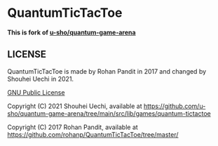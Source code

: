 # QuantumTicTacToe

**This is fork of [u-sho/quantum-game-arena](https://github.com/u-sho/quantum-game-arena/tree/main/src/lib/games/quantum-tictactoe)**

## LICENSE

QuantumTicTacToe is made by Rohan Pandit in 2017 and changed by Shouhei Uechi in 2021.

[GNU Public License](./LICENSE)

Copyright (C) 2021 Shouhei Uechi, available at <https://github.com/u-sho/quantum-game-arena/tree/main/src/lib/games/quantum-tictactoe>

Copyright (C) 2017 Rohan Pandit, available at <https://github.com/rohanp/QuantumTicTacToe/tree/master/>